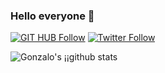### Hello everyone 👋

[![GIT HUB Follow](https://img.shields.io/github/followers/gnieto11?label=1&style=social)](https://github.com/gnieto11)
[![Twitter Follow](https://img.shields.io/twitter/follow/gonzalonietot?style=social)](https://twitter.com/gonzalonietot)

![Gonzalo's ¡¡github stats](https://github-readme-stats.vercel.app/api?username=gnieto11&show_icons=true&theme=highcontrast)


